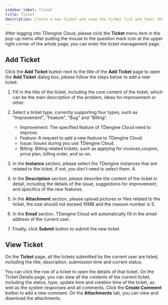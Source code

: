 ```yaml
---
sidebar_label: Ticket
title: Ticket
description: Create a new ticket and view the ticket list and their details.
---
```


After logging into TDengine Cloud, please click the **Ticket** menu item in the pop-up menu after putting the mouse to the question mark icon at the upper right corner of the whole page, you can enter the ticket management page.

## Add Ticket

Click the **Add Ticket** button next to the title of the **Add Ticket** page to open the **Add  Ticket** dialog box, please follow the steps below to add a new ticket:

1. Fill in the title of the ticket, including the core content of the ticket, which can be the main description of the problem, ideas for improvement or other.

2. Select a ticket type, currently supporting four types, such as "Improvement", "Feature", "Bug" and "Billing".

    - Improvement: The specified feature of TDengine Cloud need to improve.
    - Feature: A request to add a new feature to TDengine Cloud.
    - Issue: Issues during you use TDengine Cloud.
    - Billing: Billing related tickets, such as applying for invoices,coupon, price plan, billing order, and so on.

3. In the **Instance** section, please select the TDengine instances that are related to the ticket, if not, you don't need to select them. 4.

4. In the **Description** section, please describe the content of the ticket in detail, including the details of the issue, suggestions for improvement, and specifics of the new features.

5. In the **Attachment** section, please upload pictures or files related to the ticket, the size should not exceed 10MB and the maxium number is 5.

6. In the **Email** section, TDengine Cloud will automatically fill in the email address of the current user.

7. Finally, click **Submit** button to submit the new ticket.

## View Ticket

On the **Ticket** page, all the tickets submitted by the current user are listed, including the title, description, submission time and current status.

You can click the row of a ticket to open the details of that ticket. On the Ticket Details page, you can view all the contents of the current ticket, including the status, type, update time and creation time of the ticket, as well as the system responses and all comments. Click the **Create Comment** button to add a new comment. On the **Attachments** tab, you can view and download the attachments.
